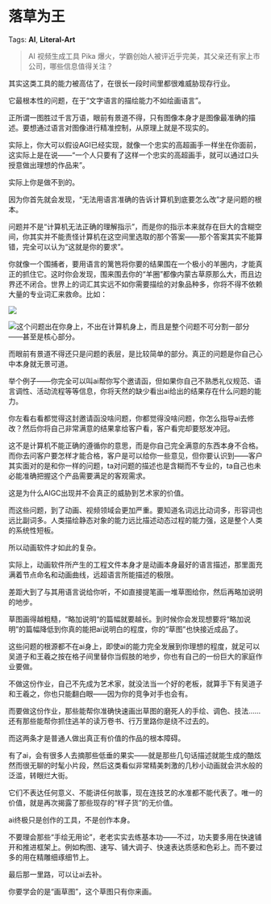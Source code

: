 # 落草为王

Tags: **AI**, **Literal-Art**

> AI 视频生成工具 Pika 爆火，学霸创始人被评近乎完美，其父亲还有家上市公司，哪些信息值得关注？



其实这类工具的能力被高估了，在很长一段时间里都很难威胁现存行业。

它最根本性的问题，在于“文字语言的描绘能力不如绘画语言”。

正所谓一图胜过千言万语，眼前有景道不得，只有图像本身才是图像最准确的描述。要想通过语言对图像进行精准控制，从原理上就是不现实的。

实际上，你大可以假设AGI已经实现，就像一个忠实的高超画手一样坐在你面前，这实际上是在说——“一个人只要有了这样一个忠实的高超画手，就可以通过口头授意做出理想的作品来”。

实际上你是做不到的。

因为你首先就会发现，“无法用语言准确的告诉计算机到底要怎么改”才是问题的根本。

问题并不是“计算机无法正确的理解指示”，而是你的指示本来就存在巨大的含糊空间，你其实并不能责怪计算机在这空间里选取的那个答案——那个答案其实不能算错，完全可以认为“这就是你的要求”。

你就像一个围捕者，要用语言的篱笆将你要的结果围在一个极小的羊圈内，才能真正的抓住它。这时你会发现，围来围去你的“羊圈”都像内蒙古草原那么大，而且边界还不闭合。世界上的词汇其实远不如你需要描绘的对象品种多，你将不得不依赖大量的专业词汇来救命。比如：

![](https://picx.zhimg.com/50/v2-7cc854dbf95bb3700fda91dcfd24d161_720w.jpg?source=2c26e567)  


![](https://picx.zhimg.com/50/v2-626e9849bd303ea15a07bb2e178a238d_720w.jpg?source=2c26e567)这个问题出在你身上，不出在计算机身上，而且是整个问题不可分割一部分——甚至是核心部分。

而眼前有景道不得还只是问题的表层，是比较简单的部分。真正的问题是你自己心中本身就无景可道。

举个例子——你完全可以叫ai帮你写个邀请函，但如果你自己不熟悉礼仪规范、语言调性、活动流程等等信息，你将天然的缺少看出ai给出的结果存在什么问题的能力。

你左看右看都觉得这封邀请函没啥问题，你都觉得没啥问题，你怎么指导ai去修改？然后你将自己非常满意的结果拿给客户看，客户看完却要怒发冲冠。

这不是计算机不能正确的遵循你的意思，而是你自己完全满意的东西本身不合格。而你去问客户要怎样才能合格，客户是可以给你一些意见，但你要认识到——客户其实面对的是和你一样的问题，ta对问题的描述也是含糊而不专业的，ta自己也未必能准确把握这个产品需要满足的客观需求。

这是为什么AIGC出现并不会真正的威胁到艺术家的价值。

而这些问题，到了动画、视频领域会更加严重。要知道名词远比动词多，形容词也远比副词多。人类描绘静态对象的能力远比描述动态过程的能力强，这是整个人类的系统性短板。

所以动画软件才如此的复杂。

实际上，动画软件所产生的工程文件本身才是动画本身最好的语言描述，那里面充满着节点命名和动画曲线，远超语言所能描述的极限。

差距大到了与其用语言说给你听，不如直接提笔画一堆草图给你，然后再略加说明的地步。

草图画得越粗糙，“略加说明“的篇幅就要越长。到时候你会发现想要将“略加说明”的篇幅降低到你真的能把ai说明白的程度，你的“草图”也快接近成品了。

这些问题的根源都不在ai身上，即使ai的能力完全发展到你理想的程度，就足可以吴道子和王羲之按在格子间里替你当假肢的地步，你也有自己的一份巨大的家庭作业要做。

不做这份作业，自己不先成为艺术家，就没法当一个好的老板，就算手下有吴道子和王羲之，你也只能翻白眼——因为你的竞争对手也会有。

而要做这份作业，那些能帮你准确快速画出草图的磨死人的手绘、调色、技法……还有那些能帮你抓住逃羊的读万卷书、行万里路你是绕不过去的。

而这两条才是普通人做出真正有价值的作品的根本障碍。

有了ai，会有很多人去摘那些低垂的果实——就是那些几句话描述就能生成的酷炫然而很无聊的时髦小片段，然后这类看似非常精美刺激的几秒小动画就会洪水般的泛滥，转眼烂大街。

它们不表达任何意义、不能讲任何故事，现在连技艺的水准都不能代表了。唯一的价值，就是再次揭露了那些现存的“样子货”的无价值。

ai终极只是创作的工具，不是创作本身。

不要理会那些“手绘无用论”，老老实实去练基本功——不过，功夫要多用在快速铺开和推进框架上。例如构图、速写、铺大调子、快速表达质感和色彩上。而不要过多的用在精雕细琢细节上。

最后那一里路，可以让ai去补。

你要学会的是“画草图”，这个草图只有你来画。



